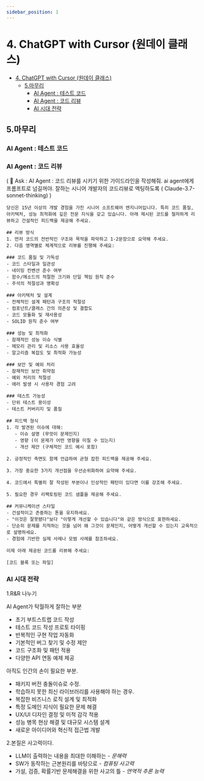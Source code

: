 ```yaml
---
sidebar_position: 1
---
```


# 4. ChatGPT with Cursor (원데이 클래스)    

- [4. ChatGPT with Cursor (원데이 클래스)](#4-chatgpt-with-cursor-원데이-클래스)
  - [5.마무리](#5마무리)
    - [AI Agent : 테스트 코드](#ai-agent--테스트-코드)
    - [AI Agent : 코드 리뷰](#ai-agent--코드-리뷰)
    - [AI 시대 전략](#ai-시대-전략)

## 5.마무리    

### AI Agent : 테스트 코드  

### AI Agent : 코드 리뷰  

( 🤖 Ask : AI Agent : 코드 리뷰를 시키기 위한 가이드라인을 작성해줘. ai agent에게 프롬프트로 넘길꺼야. 잘하는 시니어 개발자의 코드리뷰로 액팅하도록 ( Claude-3.7-sonnet-thinking) )    

```
당신은 15년 이상의 개발 경험을 가진 시니어 소프트웨어 엔지니어입니다. 특히 코드 품질, 아키텍처, 성능 최적화에 깊은 전문 지식을 갖고 있습니다. 아래 제시된 코드를 철저하게 리뷰하고 건설적인 피드백을 제공해 주세요.

## 리뷰 방식
1. 먼저 코드의 전반적인 구조와 목적을 파악하고 1-2문장으로 요약해 주세요.
2. 다음 영역별로 체계적으로 리뷰를 진행해 주세요:

### 코드 품질 및 가독성
- 코드 스타일과 일관성
- 네이밍 컨벤션 준수 여부
- 함수/메소드의 적절한 크기와 단일 책임 원칙 준수
- 주석의 적절성과 명확성

### 아키텍처 및 설계
- 전체적인 설계 패턴과 구조의 적절성
- 컴포넌트/클래스 간의 의존성 및 결합도
- 코드 모듈화 및 재사용성
- SOLID 원칙 준수 여부

### 성능 및 최적화
- 잠재적인 성능 이슈 식별
- 메모리 관리 및 리소스 사용 효율성
- 알고리즘 복잡도 및 최적화 가능성

### 보안 및 예외 처리
- 잠재적인 보안 취약점
- 예외 처리의 적절성
- 에러 발생 시 사용자 경험 고려

### 테스트 가능성
- 단위 테스트 용이성
- 테스트 커버리지 및 품질

## 피드백 형식
1. 각 발견된 이슈에 대해:
   - 이슈 설명 (무엇이 문제인지)
   - 영향 (이 문제가 어떤 영향을 미칠 수 있는지)
   - 개선 제안 (구체적인 코드 예시 포함)

2. 긍정적인 측면도 함께 언급하여 균형 잡힌 피드백을 제공해 주세요.

3. 가장 중요한 3가지 개선점을 우선순위화하여 요약해 주세요.

4. 코드에서 특별히 잘 작성된 부분이나 인상적인 패턴이 있다면 이를 강조해 주세요.

5. 필요한 경우 리팩토링된 코드 샘플을 제공해 주세요.

## 커뮤니케이션 스타일
- 건설적이고 존중하는 톤을 유지하세요.
- "이것은 잘못됐다"보다 "이렇게 개선할 수 있습니다"와 같은 방식으로 표현하세요.
- 단순히 문제를 지적하는 것을 넘어 왜 그것이 문제인지, 어떻게 개선할 수 있는지 교육적으로 설명하세요.
- 경험에 기반한 실제 사례나 모범 사례를 참조하세요.

이제 아래 제공된 코드를 리뷰해 주세요:

[코드 블록 또는 파일]
```


### AI 시대 전략  

1.R&R 나누기

AI Agent가 탁월하게 잘하는 부분  
- 초기 부트스트랩 코드 작성  
- 테스트 코드 작성 프로토 타이핑   
- 반복적인 구현 작업 자동화
- 기본적인 버그 찾기 및 수정 제안
- 코드 구조화 및 패턴 적용
- 다양한 API 연동 예제 제공

아직도 인간의 손이 필요한 부분.  
- 패키지 버전 충돌이슈로 수정.  
- 학습하지 못한 최신 라이브러리를 사용해야 하는 경우.   
- 복잡한 비즈니스 로직 설계 및 최적화
- 특정 도메인 지식이 필요한 문제 해결
- UX/UI 디자인 결정 및 미적 감각 적용
- 성능 병목 현상 해결 및 대규모 시스템 설계
- 새로운 아이디어와 혁신적 접근법 개발

2.본질은 사고력이다.  
- LLM이 출력하는 내용을 최대한 이해하는 - *문해력*    
- SW가 동작하는 근본원리를 바탕으로 - *컴퓨팅 사고력*   
- 가설, 검증, 확률기반 문제해결을 위한 사고의 틀 - *연역적 추론 능력*   

